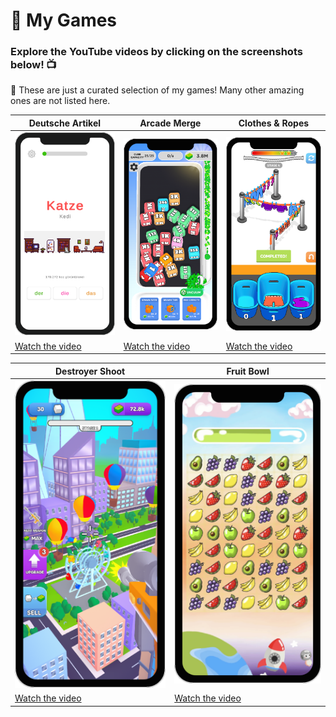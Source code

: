 # 🎰 My Games
### Explore the YouTube videos by clicking on the screenshots below! 📺

📝 These are just a curated selection of my games! Many other amazing ones are not listed here.

| **Deutsche Artikel** | **Arcade Merge** | **Clothes & Ropes** |
|----------------------|------------------|----------------------|
| <a href="https://youtu.be/MYxkHdy9i9M"><img src="/Images/DeutscheArtikel/DeutscheArtikel.png" alt="Watch the video" width="300"></a> | <a href="https://youtu.be/vMxDBhG5HZc"><img src="/Images/ArcadeMerge/ArcadeMerge.png" alt="Watch the video" width="300"></a> | <a href="https://youtu.be/NM0F87DrIhU"><img src="Images/ClothesAndRopes/ClothesAndRopes.png" alt="Watch the video" width="300"></a> |
| [Watch the video](https://youtu.be/MYxkHdy9i9M) | [Watch the video](https://youtu.be/vMxDBhG5HZc) | [Watch the video](https://youtu.be/NM0F87DrIhU) |

| **Destroyer Shoot** | **Fruit Bowl** |
|----------------------|------------------|
| <a href="https://youtu.be/Q-SU9aQd0ow"><img src="Images/DestroyerShoot/DestroyerShoot.png" alt="Watch the video" width="300"></a> | <a href="https://youtu.be/AakXnW9B7P8"><img src="Images/FruitBowl/FruitBowl.png" alt="Watch the video" width="300"></a> |
| [Watch the video](https://youtu.be/Q-SU9aQd0ow) | [Watch the video](https://youtu.be/AakXnW9B7P8) |

